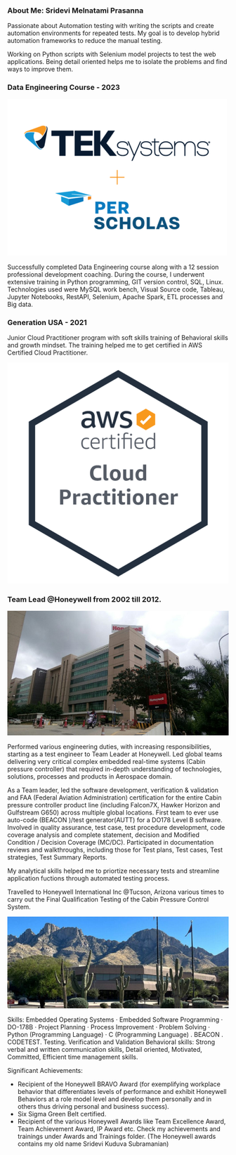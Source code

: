 ### About Me: Sridevi Melnatami Prasanna

Passionate about Automation testing with writing the scripts and create automation environments for repeated tests. My goal is to develop hybrid automation frameworks to reduce the manual testing. 

Working on Python scripts with Selenium model projects to test the web applications. Being detail oriented helps me to isolate the problems and find ways to improve them. 

### Data Engineering Course - 2023

![Alt text](Logos/PerScholas_TekSystem.png)

Successfully completed Data Engineering course along with a 12 session professional development coaching.
During the course, I underwent extensive training in Python programming, GIT version control, SQL, Linux. Technologies used were MySQL work bench, Visual Source code, Tableau, Jupyter Notebooks, RestAPI, Selenium, Apache Spark, ETL processes and Big data.

### Generation USA - 2021

Junior Cloud Practitioner program with soft skills training of Behavioral skills and growth mindset. The training helped me to get certified in AWS Certified Cloud Practitioner. 

![Alt text](Logos/awscert.png)

### Team Lead @Honeywell from 2002 till 2012.

![Alt text](Logos/honeywell-technology-solutions-orion-campus.jpg)

Performed various engineering duties, with increasing responsibilities, starting as a test engineer to Team Leader at Honeywell. Led global teams delivering very critical complex embedded real-time systems (Cabin pressure controller) that required in-depth understanding of technologies, solutions, processes and products in Aerospace domain.

As a Team leader, led the software development, verification & validation and FAA (Federal Aviation Administration) certification for the entire Cabin pressure controller product line (including Falcon7X, Hawker Horizon and Gulfstream G650) across multiple global locations. First team to ever use auto-code (BEACON )/test generator(AUTT) for a DO178 Level B software. Involved in quality assurance, test case, test procedure development, code coverage analysis and complete statement, decision and Modified Condition / Decision Coverage (MC/DC). Participated in documentation reviews and walkthroughs, including those for Test plans, Test cases, Test strategies, Test Summary Reports.

My analytical skills helped me to priortize necessary tests and streamline application fuctions through automated testing process.

Travelled to Honeywell International Inc @Tucson, Arizona various times to carry out the Final Qualification Testing of the Cabin Pressure Control System.

![Alt text](Logos/Honeywell_Tucson.jpg)

Skills: Embedded Operating Systems · Embedded Software Programming · DO-178B · Project Planning · Process Improvement · Problem Solving · Python (Programming Language) · C (Programming Language) . BEACON . CODETEST. Testing. Verification and Validation
Behavioral skills: Strong verbal and written communication skills, Detail oriented, Motivated, Committed, Efficient time management skills.
 
Significant Achievements:
- Recipient of the Honeywell BRAVO Award (for exemplifying workplace behavior that differentiates levels of performance and exhibit Honeywell Behaviors at a role model level and develop them personally and in others thus driving personal and business success).
- Six Sigma Green Belt certified.
- Recipient of the various Honeywell Awards like Team Excellence Award, Team Achievement Award, IP Award etc. Check my achievements and trainings under Awards and Trainings folder. (The Honeywell awards contains my old name Sridevi Kuduva Subramanian)

<!--
**mpsridevi/mpsridevi** is a ✨ _special_ ✨ repository because its `README.md` (this file) appears on your GitHub profile.

Here are some ideas to get you started:

- 🔭 I’m currently working on ...
- 🌱 I’m currently learning ...
- 👯 I’m looking to collaborate on ...
- 🤔 I’m looking for help with ...
- 💬 Ask me about ...
- 📫 How to reach me: ...
- 😄 Pronouns: ...
- ⚡ Fun fact: ...
-->
